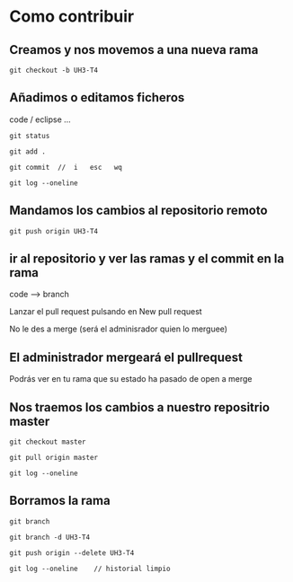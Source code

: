 # Como contribuir
## Creamos y nos movemos a una nueva rama

```
git checkout -b UH3-T4
```

## Añadimos o editamos ficheros
code / eclipse ...
```
git status

git add .

git commit  //  i   esc   wq

git log --oneline
```

## Mandamos los cambios al repositorio remoto

```
git push origin UH3-T4
```

## ir al repositorio  y ver las ramas y el commit en la rama

code --> branch

Lanzar el pull request pulsando en New pull request

No le des a merge (será el adminisrador quien lo merguee)



## El administrador mergeará el pullrequest

Podrás ver en tu rama que su estado ha pasado de open a merge




## Nos traemos los cambios a nuestro repositrio master


```
git checkout master

git pull origin master

git log --oneline
```



## Borramos la rama


```
git branch

git branch -d UH3-T4

git push origin --delete UH3-T4

git log --oneline    // historial limpio
```

